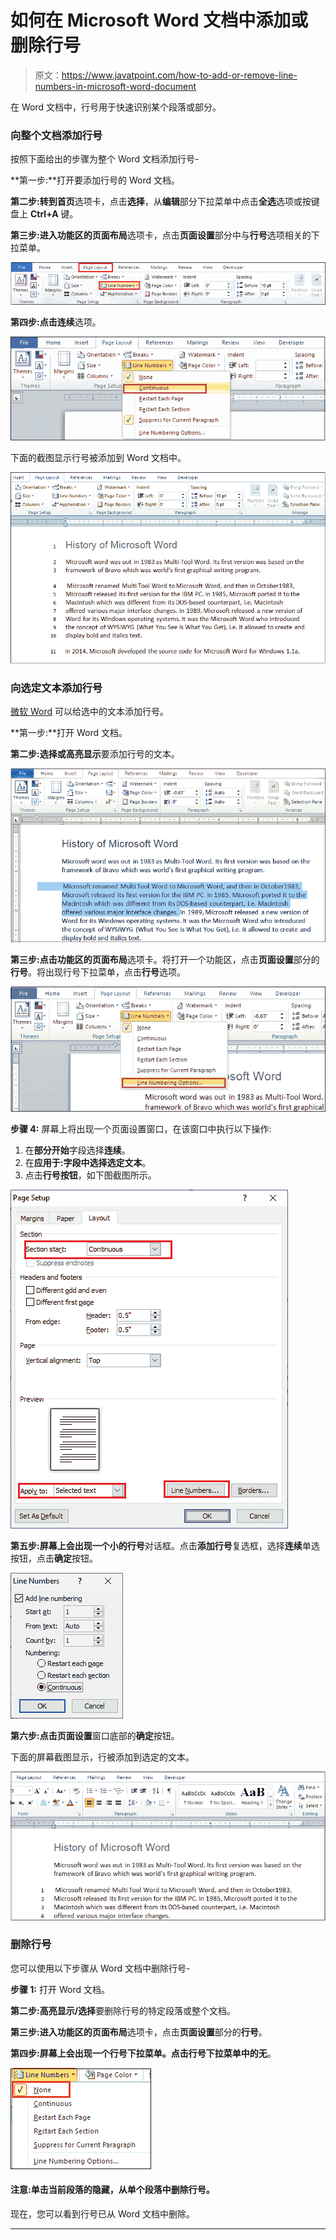 # 如何在 Microsoft Word 文档中添加或删除行号

> 原文：<https://www.javatpoint.com/how-to-add-or-remove-line-numbers-in-microsoft-word-document>

在 Word 文档中，行号用于快速识别某个段落或部分。

### 向整个文档添加行号

按照下面给出的步骤为整个 Word 文档添加行号-

**第一步:**打开要添加行号的 Word 文档。

**第二步:**转到**首页**选项卡，点击**选择**，从**编辑**部分下拉菜单中点击**全选**选项或按键盘上 **Ctrl+A** 键。

**第三步:**进入功能区的**页面布局**选项卡，点击**页面设置**部分中与**行号**选项相关的下拉菜单。

![How to add or remove Line numbers in Microsoft Word document](img/1f2e3575a7821c2ec86781904b149086.png)

**第四步:**点击**连续**选项。

![How to add or remove Line numbers in Microsoft Word document](img/0be4385f1bb0896572843d7801714934.png)

下面的截图显示行号被添加到 Word 文档中。

![How to add or remove Line numbers in Microsoft Word document](img/31641aed8fe504d1a3c46f0652e511e2.png)

### 向选定文本添加行号

[微软 Word](https://www.javatpoint.com/ms-word-tutorial) 可以给选中的文本添加行号。

**第一步:**打开 Word 文档。

**第二步:选择或高亮显示**要添加行号的文本。

![How to add or remove Line numbers in Microsoft Word document](img/fba61c3a11c6be83e36f84045f1550c8.png)

**第三步:**点击功能区的**页面布局**选项卡。将打开一个功能区，点击**页面设置**部分的**行号**。将出现行号下拉菜单，点击**行号**选项。

![How to add or remove Line numbers in Microsoft Word document](img/e5ac9dc6c87a58454fb6409fdfb81caf.png)

**步骤 4:** 屏幕上将出现一个页面设置窗口，在该窗口中执行以下操作:

1.  在**部分开始**字段选择**连续**。
2.  在**应用于:**字段中选择**选定文本**。
3.  点击**行号按钮**，如下图截图所示。

![How to add or remove Line numbers in Microsoft Word document](img/71e5cecbd2142d8dd3fd409fd1856178.png)

**第五步:**屏幕上会出现一个小的**行号**对话框。点击**添加行号**复选框，选择**连续**单选按钮，点击**确定**按钮。

![How to add or remove Line numbers in Microsoft Word document](img/e30a97c0876bbcddb8fa6ac5b8bb0979.png)

**第六步:**点击**页面设置**窗口底部的**确定**按钮。

下面的屏幕截图显示，行被添加到选定的文本。

![How to add or remove Line numbers in Microsoft Word document](img/ef6d71137c862cce28b306143f670ae6.png)

### 删除行号

您可以使用以下步骤从 Word 文档中删除行号-

**步骤 1:** 打开 Word 文档。

**第二步:高亮显示/选择**要删除行号的特定段落或整个文档。

**第三步:**进入功能区的**页面布局**选项卡，点击**页面设置**部分的**行号**。

**第四步:**屏幕上会出现一个行号下拉菜单。点击行号下拉菜单中的**无**。

![How to add or remove Line numbers in Microsoft Word document](img/cab36100f53d993374f34f2be9aeaa7d.png)

#### 注意:单击当前段落的隐藏，从单个段落中删除行号。

现在，您可以看到行号已从 Word 文档中删除。

* * *